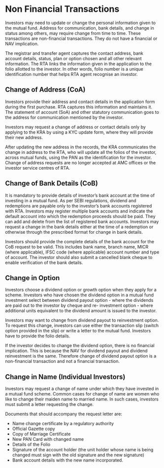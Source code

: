 # Non Financial Transactions

Investors may need to update or change the personal information given to the mutual fund. Address for communication, bank details, and change in status among others, may require change from time to time. These transactions are non-financial transactions. They do not have a financial or NAV implication.

The registrar and transfer agent captures the contact address, bank account details, status, plan or option chosen and all other relevant information. The RTA links the information given in the application to the folio allotted to the investor. In other words, folio number is a unique identification number that helps RTA agent recognise an investor.

## Change of Address (CoA)

Investors provide their address and contact details in the application form during the first purchase. RTA captures this information and maintains it. The statement of account (SoA) and other statutory communication goes to the address for communication mentioned by the investor.

Investors may request a change of address or contact details only by applying to the KRA by using a KYC update form, where they will provide their new address.

After updating the new address in the records, the KRA communicates the change in address to the RTA, who will update all the folios of the investor, across mutual funds, using the PAN as the identification for the investor. Change of address requests are no longer accepted at AMC offices or the investor service centres of RTA.

## Change of Bank Details (CoB)

It is mandatory to provide details of investor’s bank account at the time of investing in a mutual fund. As per SEBI regulations, dividend and redemptions are payable only to the investor’s bank accounts registered with RTA. Investors may register multiple bank accounts and indicate the default account into which the redemption proceeds should be paid. They can add and delete from the list of registered bank accounts. Investors may request a change in the bank details either at the time of a redemption or otherwise through the prescribed format for change in bank details.

Investors should provide the complete details of the bank account for the CoB request to be valid. This includes bank name, branch name, MICR (where applicable), IFSC code (where applicable) account number and type of account. The investor should also submit a cancelled blank cheque to enable verification of the bank details.

## Change in Option

Investors choose a dividend option or growth option when they apply for a scheme. Investors who have chosen the dividend option in a mutual fund investment select between dividend payout option - where the dividends are paid out to the investor by cheque and re- investment option - where additional units equivalent to the dividend amount is issued to the investor.

Investors may want to change from dividend payout to reinvestment option. To request this change, investors can use either the transaction slip (switch option provided in the slip) or write a letter to the mutual fund. Investors have to provide the folio details.

If the investor decides to change the dividend option, there is no financial implication. This is because the NAV for dividend payout and dividend reinvestment is the same. Therefore change of dividend payout option is a non-financial transaction and not a financial transaction.

## Change in Name (Individual Investors)

Investors may request a change of name under which they have invested in a mutual fund scheme. Common cases for change of name are women who like to change their maiden name to married name. In such cases, investors must submit a letter requesting the change.

Documents that should accompany the request letter are:

* Name change certificate by a regulatory authority
* Official Gazette copy
* Copy of Marriage Certificate
* New PAN Card with changed name
* Details of the Folio
* Signature of the account holder (the unit holder whose name is being changed must sign with the old signature and the new signature)
* Bank account details with the new name incorporated.
